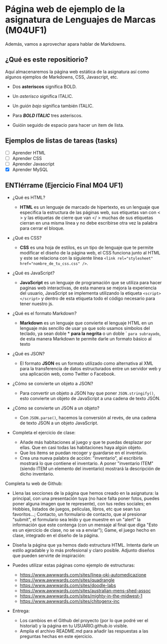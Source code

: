 
# Página web de ejemplo de la asignatura de Lenguajes de Marcas (M04UF1)

Además, vamos a aprovechar apara hablar de Markdowns.

## ¿Qué es este repositiorio?

Aquí almacenaremos la página web estática de la asignatura así como algunos ejemplos de Markdowns, CSS, Javascript, etc.

- Dos **asteriscos** significa BOLD.
- Un *asterisco* significa ITALIC.
- Un _guión bajo_ significa también ITALIC.
- Para ***BOLD ITALIC*** tres asteriscos.

- Guióin seguido de espacio para hacer un item de lista.

## Ejemplos de listas de tareas (tasks)

- [ ] Aprender HTML
- [ ] Aprender CSS
- [ ] Aprender Javascript
- [x] Aprender MySQL

## ENTIérrame (Ejercicio Final M04 UF1)
- ¿Qué es HTML?
  - **HTML** es un lenguaje de marcado de hipertexto, es un lenguaje que especifica la estructura de las páginas web, sus etiquetas van con < > y las etiquetas de cierre que van </ > muchas de sus etiquetas cierran en una misma línea y no debe escribirse otra vez la palabra para cerrar el bloque.

- ¿Qué es CSS?
  - **CSS** es una hoja de estilos, es un tipo de lenguaje que te permite modificar el diseño de la página web, el CSS funciona junto al HTML  y este se relaciona con la siguiente línea ``<link rel="stylesheet" href="nombre_de_tu_css.css" />``.

- ¿Qué es JavaScript?
  - **JavaScript** es un lenguaje de programación que se utiliza para hacer paginas web interactivas, de esta manera se mejora la experiencia del usuario, JavaScript se implementa utilizando la etiqueta ``<script> </script>`` y dentro de esta etiqueta todo el código necesario para tener nuestro js.

- ¿Qué es el formato Markdown?
  - **Markdown** es un lenguaje que convierte el lenguaje HTML en un lenguaje más sencillo de usar ya que solo usamos símbolos del teclado, ya sean doble * **para la negrita** o un doble ` ``para subrayado``, de esta manera Markdown te permite darle un formato básico al texto

- ¿Qué es JSON?
  - El formato **JSON** es un formato utilizado como alternativa al XML para la transferencia de datos estructurados entre un servidor web y una aplicación web, como Twitter o Facebook.

- ¿Cómo se convierte un objeto a JSON?
  - Para convertir un objeto a JSON  hay que poner `JSON.stringify()`, esto convierte un objeto de JavaScript a una cadena de texto JSON.

- ¿Cómo se convierte un JSON a un objeto?
  - Con `JSON.parse()`, hacemos la conversión al revés, de una cadena de texto JSON a un objeto JavaScript.

- Completa el ejercicio de clase:
  - Añade más habitaciones al juego y que te puedas desplazar por ellas. Que en casi todas las habitaciones haya algún objeto.
  - Que los items se puedan recoger y guardarse en el inventario.
  - Crea una nueva palabra de acción: "inventario", al escribirla mostrará lo que contiene el inventario. A poner "inventario ITEM" (siendo ITEM un elemento del inventario) mostrará la descripción de dicho inventario.

Completa tu web de Github:
  - Llena las secciones de la página que hemos creado en la asignatura: la principal, con una presentación tuya (no hace falta poner fotos, puedes poner alguna imagen que te represente), con tus redes sociales; en Hobbies, listados de juegos, películas, libros, etc que sean tus favoritos...; Contacto, un formulario de contacto, que al presionar "submit", el formulario sea leído y que muestre en un "alert" la información que este contenga (con un mensaje al final que diga "Esto es un ejercicio de clase, no se va a enviar"); Game, el juego hecho en clase, integrado en el diseño de la página.
  
  - Diseña la página que ya hemos dado estructura HTML. Intenta darle un estilo agradable y lo más profesional y claro posible. Adjunto diseños que pueden servirte de inspiración:

  - Puedes utilizar estas páginas como ejemplo de estructuras:
    - https://www.awwwards.com/sites/linea-oki-automedicazione
    - https://www.awwwards.com/sites/quadrangle
    - https://www.awwwards.com/sites/doodle-labs
    - https://www.awwwards.com/sites/australian-mens-shed-assoc
    - https://www.awwwards.com/sites/mighty-in-the-midwest-1
    - https://www.awwwards.com/sites/chitogenx-inc

- Entrega:

  - Los cambios en el Github del proyecto (por lo que podré ver el historial) y la página en tu USUARIO.github.io visible.
  - Amplia el archivo README.md para añadir las respuestas a las preguntas hechas en este ejercicio.
